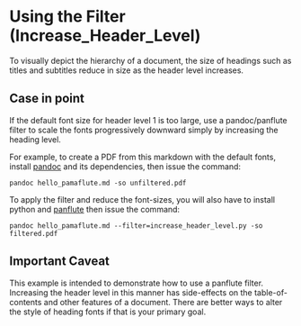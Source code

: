 # Using the Filter (Increase_Header_Level)

To visually depict the hierarchy of a document, the size of
headings such as titles and subtitles reduce in size as the 
header level increases.

## Case in point

If the default font size for header level 1 is too large, 
use a pandoc/panflute filter to scale the fonts progressively 
downward simply by increasing the heading level.

For example, to create a PDF from this markdown with the
default fonts, install 
[pandoc](https://pandoc.org/ "PanDoc's Organizational Site")
and its dependencies, then issue the command: 
```
pandoc hello_pamaflute.md -so unfiltered.pdf
```

To apply the filter and reduce the font-sizes, you will also have to 
install python and [panflute](http://scorreia.com/software/panflute)
then issue the command:
```
pandoc hello_pamaflute.md --filter=increase_header_level.py -so filtered.pdf
```

## Important Caveat

This example is intended to demonstrate how to use a panflute filter.
Increasing the header level in this manner has side-effects on the 
table-of-contents and other features of a document.  There are better 
ways to alter the style of heading fonts if that is your primary goal.


